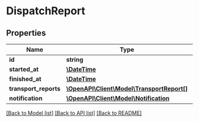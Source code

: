 # DispatchReport

## Properties
Name | Type | Description | Notes
------------ | ------------- | ------------- | -------------
**id** | **string** |  | 
**started_at** | [**\DateTime**](\DateTime.md) |  | 
**finished_at** | [**\DateTime**](\DateTime.md) |  | 
**transport_reports** | [**\OpenAPI\Client\Model\TransportReport[]**](TransportReport.md) |  | 
**notification** | [**\OpenAPI\Client\Model\Notification**](Notification.md) |  | 

[[Back to Model list]](../../README.md#documentation-for-models) [[Back to API list]](../../README.md#documentation-for-api-endpoints) [[Back to README]](../../README.md)


